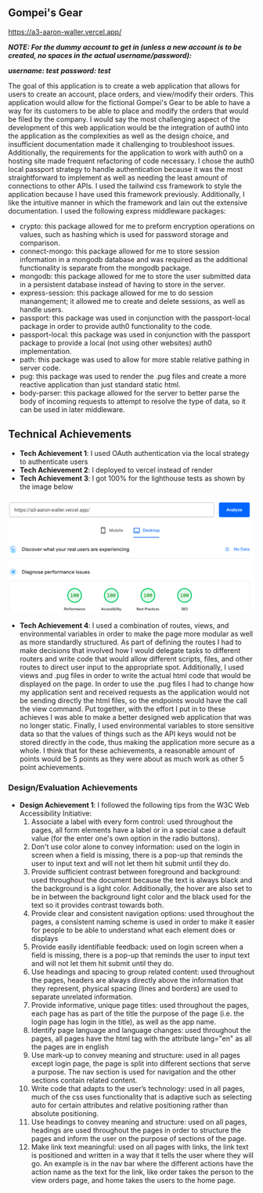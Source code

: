 ## Gompei's Gear

https://a3-aaron-waller.vercel.app/

***NOTE: For the dummy account to get in (unless a new account is to be created, no spaces in the actual username/password):***

***username: test***
***password: test***

The goal of this application is to create a web application that allows for users to create an account, place orders, and view/modify their orders. This application would allow for the fictional Gompei's Gear to be able to have a way for its customers to be able to place and modify the orders that would be filed by the company. I would say the most challenging aspect
of the development of this web application would be the integration of auth0 into the application as the complexities as well as the design choice, and insufficient documentation made it challenging to troubleshoot issues. Additionally, the requirements for the application to work with auth0 on a hosting site made frequent refactoring of code necessary. I chose the auth0 local passport strategy to handle authentication because it was the most straightforward to implement as well as needing the least amount of connections to other APIs. I used the tailwind css framework to style the application because I have used this framework previously. Additionally, I like the intuitive manner in which the framework and lain out the extensive documentation. I used the following express middleware packages:

- crypto: this package allowed for me to preform encryption operations on values, such as hashing which is used for password storage and comparison.
- connect-mongo: this package allowed for me to store session information in a mongodb database and was required as the additional functionality is separate from the mongodb package.
- mongodb: this package allowed for me to store the user submitted data in a persistent database instead of having to store in the server.
- express-session: this package allowed for me to do session manangement; it allowed me to create and delete sessions, as well as handle users.
- passport: this package was used in conjunction with the passport-local package in order to provide auth0 functionality to the code.
- passport-local: this package was used in conjunction with the passport package to provide a local (not using other websites) auth0 implementation.
- path: this package was used to allow for more stable relative pathing in server code.
- pug: this package was used to render the .pug files and create a more reactive application than just standard static html.
- body-parser: this package allowed for the server to better parse the body of incoming requests to attempt to resolve the type of data, so it can be used in later middleware.

## Technical Achievements
- **Tech Achievement 1**: I used OAuth authentication via the local strategy to authenticate users
- **Tech Achievement 2**: I deployed to vercel instead of render
- **Tech Achievement 3**: I got 100% for the lighthouse tests as shown by the image below

![Image of the run](./forGrader/Screenshot%202025-09-16%20174455.png)

- **Tech Achievement 4**: I used a combination of routes, views, and environmental variables in order to make the page more modular as well as more standardly structured. As part of defining the routes I had to make decisions that involved how I would delegate tasks to different routers and write code that would allow different scripts, files, and other routes to direct user input to the appropriate spot. Additionally, I used views and .pug files in order to write the actual html code that would be displayed on the page. In order to use the .pug files I had to change how my application sent and received requests as the application would not be sending directly the html files, so the endpoints would have the call the view command. Put together, with the effort I put in to these achieves I was able to make a better designed web application that was no longer static. Finally, I used environmental variables to store sensitive data so that the values of things such as the API keys would not be stored directly in the code, thus making the application more secure as a whole. I think that for these achievements, a reasonable amount of points would be 5 points as they were about as much work as other 5 point achievements.

### Design/Evaluation Achievements
- **Design Achievement 1**: I followed the following tips from the W3C Web Accessibility Initiative:
  1. Associate a label with every form control: used throughout the pages, all form elements have a label or in a special case a default value (for the enter one's own option in the radio buttons).
  2. Don't use color alone to convey information: used on the login in screen when a field is missing, there is a pop-up that reminds the user to input text and will not let them hit submit until they do.
  3. Provide sufficient contrast between foreground and background: used throughout the document because the text is always black and the background is a light color. Additionally, the hover are also set to be in between the background light color and the black used for the text so it provides contrast towards both.
  4. Provide clear and consistent navigation options: used throughout the pages, a consistent naming scheme is used in order to make it easier for people to be able to understand what each element does or displays
  5. Provide easily identifiable feedback: used on login screen when a field is missing, there is a pop-up that reminds the user to input text and will not let them hit submit until they do.
  6. Use headings and spacing to group related content: used throughout the pages, headers are always directly above the information that they represent, physical spacing (lines and borders) are used to separate unrelated information.
  7. Provide informative, unique page titles: used throughout the pages, each page has as part of the title the purpose of the page (i.e. the login page has login in the title), as well as the app name.
  8. Identify page language and language changes: used throughout the pages, all pages have the html tag with the attribute lang="en" as all the pages are in english
  9. Use mark-up to convey meaning and structure: used in all pages except login page, the page is split into different sections that serve a purpose. The nav section is used for navigation and the other sections contain related content.
  10. Write code that adapts to the user’s technology: used in all pages, much of the css uses functionality that is adaptive such as selecting auto for certain attributes and relative positioning rather than absolute positioning.
  11. Use headings to convey meaning and structure: used on all pages, headings are used throughout the pages in order to structure the pages and inform the user on the purpose of sections of the page.
  12. Make link text meaningful: used on all pages with links, the link text is positioned and written in a way that it tells the user where they will go. An example is in the nav bar where the different actions have the action name as the text for the link, like order takes the person to the view orders page, and home takes the users to the home page.




